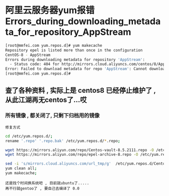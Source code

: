 # 阿里云服务器yum报错Errors_during_downloading_metadata_for_repository_AppStream


```bash
[root@mmfei.com yum.repos.d]# yum makecache
Repository epel is listed more than once in the configuration
CentOS-8 - AppStream                                                                                 3.2 kB/s | 2.5 kB     00:00
Errors during downloading metadata for repository 'AppStream':
  - Status code: 404 for http://mirrors.cloud.aliyuncs.com/centos/8/AppStream/x86_64/os/repodata/repomd.xml (IP: 100.100.2.148)
Error: Failed to download metadata for repo 'AppStream': Cannot download repomd.xml: Cannot download repodata/repomd.xml: All mirrors were tried
[root@mmfei.com yum.repos.d]#
```


## 查了各种资料 , 实际上是 centos8 已经停止维护了 , 从此江湖再无centos了...哎
### 所有镜像 , 都关闭了, 只剩下归档用的镜像

    修复方式
```bash
cd /etc/yum.repos.d/;
rename '.repo' '.repo.bak' /etc/yum.repos.d/*.repo;

wget https://mirrors.aliyun.com/repo/Centos-vault-8.5.2111.repo -O /etc/yum.repos.d/Centos-vault-8.5.2111.repo
wget https://mirrors.aliyun.com/repo/epel-archive-8.repo -O /etc/yum.repos.d/epel-archive-8.repo

sed -i 's/mirrors.cloud.aliyuncs.com/url_tmp/g'  /etc/yum.repos.d/Centos-vault-8.5.2111.repo &&  sed -i 's/mirrors.aliyun.com/mirrors.cloud.aliyuncs.com/g' /etc/yum.repos.d/Centos-vault-8.5.2111.repo && sed -i 's/url_tmp/mirrors.aliyun.com/g' /etc/yum.repos.d/Centos-vault-8.5.2111.repo && sed -i 's/mirrors.aliyun.com/mirrors.cloud.aliyuncs.com/g' /etc/yum.repos.d/epel-archive-8.repo
yum clean all;
yum makecache;
```

    还是找个时间换系统吧 , 目前就ubuntu了.....
    再不行就gentoo了 , 要自己去编译了 0.0
